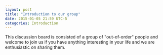 ```yaml
---
layout: post
title: "Introduction to our group"
date: 2015-01-05 21:59 UTC-5
categories: Introduction
---
```


This discussion board is consisted of a group of "out-of-order" people and welcome to join us if you have anything interesting in your life and we are enthusiastic on sharing them.